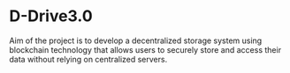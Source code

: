 # D-Drive3.0
Aim of the project is to develop a decentralized storage system using blockchain technology that allows users to securely store and access their data without relying on centralized servers.
